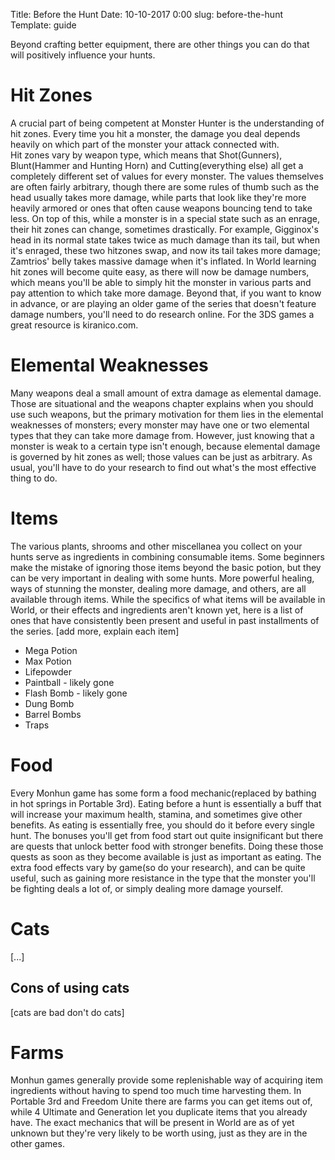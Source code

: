 Title: Before the Hunt
Date: 10-10-2017 0:00
slug: before-the-hunt
Template: guide

Beyond crafting better equipment, there are other things you can do that will positively influence your hunts.

# Hit Zones
A crucial part of being competent at Monster Hunter is the understanding of hit zones. Every time you hit a monster, the damage you deal depends heavily on which part of the monster your attack connected with.  
Hit zones vary by weapon type, which means that Shot(Gunners), Blunt(Hammer and Hunting Horn) and Cutting(everything else) all get a completely different set of values for every monster. The values themselves are often fairly arbitrary, though there are some rules of thumb such as the head usually takes more damage, while parts that look like they're more heavily armored or ones that often cause weapons bouncing tend to take less.
On top of this, while a monster is in a special state such as an enrage, their hit zones can change, sometimes drastically. For example, Gigginox's head in its normal state takes twice as much damage than its tail, but when it's enraged, these two hitzones swap, and now its tail takes more damage; Zamtrios' belly takes massive damage when it's inflated.
In World learning hit zones will become quite easy, as there will now be damage numbers, which means you'll be able to simply hit the monster in various parts and pay attention to which take more damage.
Beyond that, if you want to know in advance, or are playing an older game of the series that doesn't feature damage numbers, you'll need to do research online. For the 3DS games a great resource is kiranico.com.


# Elemental Weaknesses
Many weapons deal a small amount of extra damage as elemental damage. Those are situational and the weapons chapter explains when you should use such weapons, but the primary motivation for them lies in the elemental weaknesses of monsters; every monster may have one or two elemental types that they can take more damage from. However, just knowing that a monster is weak to a certain type isn't enough, because elemental damage is governed by hit zones as well; those values can be just as arbitrary. As usual, you'll have to do your research to find out what's the most effective thing to do.

# Items
The various plants, shrooms and other miscellanea you collect on your hunts serve as ingredients in combining consumable items. Some beginners make the mistake of ignoring those items beyond the basic potion, but they can be very important in dealing with some hunts. More powerful healing, ways of stunning the monster, dealing more damage, and others, are all available through items. While the specifics of what items will be available in World, or their effects and ingredients aren't known yet, here is a list of ones that have consistently been present and useful in past installments of the series.
[add more, explain each item]
* Mega Potion
* Max Potion
* Lifepowder
* Paintball - likely gone
* Flash Bomb - likely gone
* Dung Bomb
* Barrel Bombs
* Traps

# Food
Every Monhun game has some form a food mechanic(replaced by bathing in hot springs in Portable 3rd). Eating before a hunt is essentially a buff that will increase your maximum health, stamina, and sometimes give other benefits. As eating is essentially free, you should do it before every single hunt.
The bonuses you'll get from food start out quite insignificant but there are quests that unlock better food with stronger benefits. Doing these those quests as soon as they become available is just as important as eating.
The extra food effects vary by game(so do your research), and can be quite useful, such as gaining more resistance in the type that the monster you'll be fighting deals a lot of, or simply dealing more damage yourself.

# Cats
[...]

## Cons of using cats
[cats are bad don't do cats]

# Farms
Monhun games generally provide some replenishable way of acquiring item ingredients without having to spend too much time harvesting them. In Portable 3rd and Freedom Unite there are farms you can get items out of, while 4 Ultimate and Generation let you duplicate items that you already have. The exact mechanics that will be present in World are as of yet unknown but they're very likely to be worth using, just as they are in the other games.

